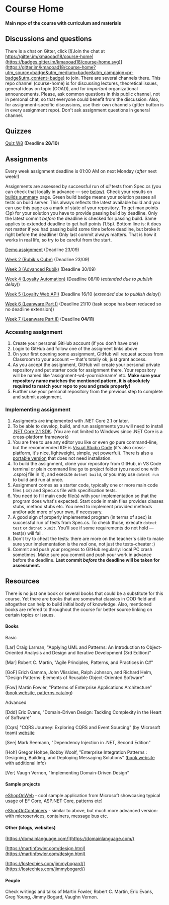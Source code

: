 # Course Home
#### Main repo of the course with curriculum and materials

## Discussions and questions

There is a chat on Gitter, click [![Join the chat at https://gitter.im/kmaooad18/course-home](https://badges.gitter.im/kmaooad18/course-home.svg)](https://gitter.im/kmaooad18/course-home?utm_source=badge&utm_medium=badge&utm_campaign=pr-badge&utm_content=badge) to join. There are several channels there. This repo channel (course-home) is for discussing lectures, theoretical issues, general ideas on topic (OOAD), and for _important_ organizational announcements. Please, ask common questions in this public channel, not in personal chat, so that everyone could benefit from the discussion. Also, for assignment-specific discussions, use their own channels (gitter button is in every assignment repo). Don't ask assignment questions in general channel.

## Quizzes

[Quiz W8](https://classroom.github.com/a/ugmQq7cC) (Deadline **28/10**)



## Assignments

Every week assignment deadline is 01:00 AM on next Monday (_after_ next week!)

Assignments are assessed by successful run of _all_ tests from Spec.cs (you can check that locally in advance — see [below](https://github.com/kmaooad18/course-home#implementing-assignment)). Check your results on [builds summary](https://github.com/kmaooad18/course-home/blob/master/builds.md) page. Green build badge means your solution passes all tests on build server. This always reflects the latest available build and you can use this page as a mark of state of your repository. To get max points (3p) for your solution you have to provide passing build by deadline. Only the latest commit _before_ the deadline is checked for passing build. Same applies to extended deadline to get half points (1.5p). Bottom line is: it does not matter if you had passing build some time before deadline, but broke it right before the deadline! Only last commit always matters. That is how it works in real life, so try to be careful from the start. 

[Demo assignment](https://classroom.github.com/a/Y6I_OfSu) (Deadline 23/09)

[Week 2 (Rubik's Cube)](https://classroom.github.com/a/pqvBgp3I) (Deadline 23/09)

[Week 3 (Advanced Rubik)](https://classroom.github.com/a/QAb4Y9fA) (Deadline 30/09)

[Week 4 (Loyalty Automation)](https://classroom.github.com/a/Y2h_ubKJ) (Deadline 08/10 (_extended due to publish delay_))

[Week 5 (Loyalty Web API)](https://classroom.github.com/a/1DIYLdCn) (Deadline 16/10 (_extended due to publish delay_))

[Week 6 (Leanware Part I)](https://classroom.github.com/a/9qtWZDVy) (Deadline 21/10 (task scope has been reduced so no deadline extension))

[Week 7 (Leanware Part II)](https://classroom.github.com/a/AJPiVQAs) (Deadline **04/11**)



### Accessing assignment

1. Create your personal GitHub account (if you don't have one)
2. Login to GitHub and follow one of the assigment links above
3. On your first opening some assignment, GitHub will request access from Classroom to your account — that's totally ok, just grant access.
4. As you accept the assignment, GitHub will create your personal private repository and put starter code for assignment there. Your repository will be named like 'assignment-w4-yournickname' etc. **Make sure your repository name matches the mentioned pattern, it is absolutely required to match your repo to you and grade properly!**
5. Further use your personal repository from the previous step to complete and submit assignment.

### Implementing assignment

1. Assigments are implemented with .NET Core 2.1 or later. 
2. To be able to develop, build, and run assignments you will need to install [.NET Core 2.1 SDK](https://www.microsoft.com/net/download/dotnet-core/2.1). (You are not limited to Windows since .NET Core is a cross-platform framework)
3. You are free to use any editor you like or even go pure command-line, but the recommended IDE is [Visual Studio Code](https://code.visualstudio.com/download) (it's also cross-platform, it's nice, lightweight, simple, yet powerful). There is also a [portable version](https://code.visualstudio.com/docs/editor/portable) that does not need installation.
4. To build the assignment, clone your repository from GitHub, in VS Code terminal or plain command line go to project folder (you need one with .csproj file in it), and execute `dotnet build`, or you may use `dotnet run` to build and run at once.
5. Assignment comes as a starter code, typically one or more main code files (.cs) and Spec.cs file with specification tests.
6. You need to fill main code file(s) with your implementation so that the program does what's expected. Start code in main files provides classes stubs, method stubs etc. You need to implement provided methods and/or add more of your own, if necessary.
7. A good sign of properly implemented program (in terms of spec) is successful run of tests from Spec.cs. To check those, execute `dotnet test` or `dotnet xunit`. You'll see if some requirements do not hold — test(s) will fail.
8. Don't try to cheat the tests: there are more on the teacher's side to make sure your implementation is the _real_ one, not just the tests-cheater :)
9. Commit and push your progress to GitHub regularly: local PC crash sometimes. Make sure you commit and push your work in advance before the deadline. **Last commit _before_ the deadline will be taken for assessment.**


## Resources

There is no just one book or several books that could be a substitute for this course. Yet there are books that are somewhat classics in OOD field and altogether can help to build initial body of knowledge. Also, mentioned books are refered to throughout the course for better source linking on certain topics or issues.

#### Books

Basic

[Lar] Craig Larman, "Applying UML and Patterns: An Introduction to Object-Oriented Analysis and Design and Iterative Development (3rd Edition)"

[Mar] Robert C. Martin, "Agile Principles, Patterns, and Practices in C#"

[GoF] Erich Gamma, John Vlissides, Ralph Johnson, and Richard Helm, "Design Patterns: Elements of Reusable Object-Oriented Software"

[Fow] Martin Fowler, "Patterns of Enterprise Applications Architecture" ([book website](https://www.martinfowler.com/books/eaa.html), [patterns catalog](https://martinfowler.com/eaaCatalog/))


Advanced

[Ddd] Eric Evans, "Domain-Driven Design: Tackling Complexity in the Heart of Software"

[Cqrs] "CQRS Journey: Exploring CQRS and Event Sourcing" (by Microsoft team) [website](https://docs.microsoft.com/en-us/previous-versions/msp-n-p/jj554200(v=pandp.10))

[See] Mark Seemann, "Dependency Injection in .NET, Second Edition"

[Hoh] Gregor Hohpe, Bobby Woolf, "Enterprise Integration Patterns : Designing, Building, and Deploying Messaging Solutions" ([book website](https://www.enterpriseintegrationpatterns.com/) with additional info)

[Ver] Vaugn Vernon, "Implementing Domain-Driven Design"


#### Sample projects

[eShopOnWeb](https://github.com/dotnet-architecture/eShopOnWeb) - cool sample application from Microsoft showcasing typical usage of EF Core, ASP.NET Core, patterns etc]

[eShopOnContainers](https://github.com/dotnet-architecture/eShopOnContainers) - similar to above, but much more advanced version: with microservices, containers, message bus etc.


#### Other (blogs, websites)

[https://domainlanguage.com/](https://domainlanguage.com/)

[https://martinfowler.com/design.html](https://martinfowler.com/design.html)

[https://lostechies.com/jimmybogard/](https://lostechies.com/jimmybogard/)


#### People

Check writings and talks of Martin Fowler, Robert C. Martin, Eric Evans, Greg Young, Jimmy Bogard, Vaughn Vernon.


